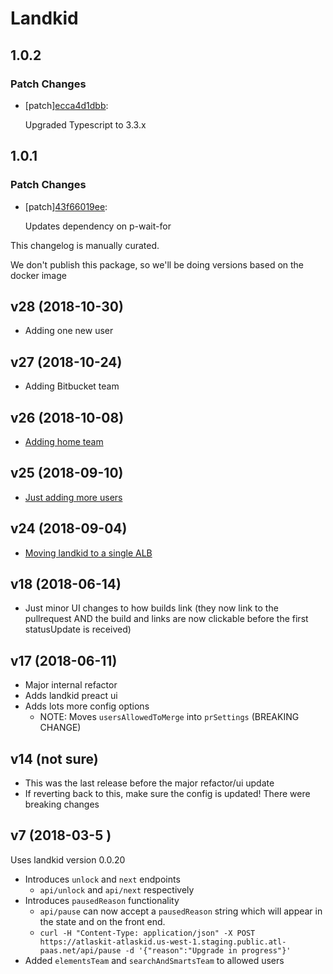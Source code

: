 # Landkid

## 1.0.2

### Patch Changes

- [patch][ecca4d1dbb](https://bitbucket.org/atlassian/atlaskit-mk-2/commits/ecca4d1dbb):

  Upgraded Typescript to 3.3.x

## 1.0.1

### Patch Changes

- [patch][43f66019ee](https://bitbucket.org/atlassian/atlaskit-mk-2/commits/43f66019ee):

  Updates dependency on p-wait-for

This changelog is manually curated.

We don't publish this package, so we'll be doing versions based on the docker image

## v28 (2018-10-30)

- Adding one new user

## v27 (2018-10-24)

- Adding Bitbucket team

## v26 (2018-10-08)

- [Adding home team](https://trello.com/c/mPYXBp0G/)

## v25 (2018-09-10)

- [Just adding more users](https://trello.com/c/vuRjKTd4/)

## v24 (2018-09-04)

- [Moving landkid to a single ALB](https://trello.com/c/GjPB5VBb/)

## v18 (2018-06-14)

- Just minor UI changes to how builds link (they now link to the pullrequest AND the build and links are now clickable before the first statusUpdate is received)

## v17 (2018-06-11)

- Major internal refactor
- Adds landkid preact ui
- Adds lots more config options
  - NOTE: Moves `usersAllowedToMerge` into `prSettings` (BREAKING CHANGE)

## v14 (not sure)

- This was the last release before the major refactor/ui update
- If reverting back to this, make sure the config is updated! There were breaking changes

## v7 (2018-03-5 )

Uses landkid version 0.0.20

- Introduces `unlock` and `next` endpoints
  - `api/unlock` and `api/next` respectively
- Introduces `pausedReason` functionality
  - `api/pause` can now accept a `pausedReason` string which will appear in the state and on the
    front end.
  - `curl -H "Content-Type: application/json" -X POST https://atlaskit-atlaskid.us-west-1.staging.public.atl-paas.net/api/pause -d '{"reason":"Upgrade in progress"}'`
- Added `elementsTeam` and `searchAndSmartsTeam` to allowed users
